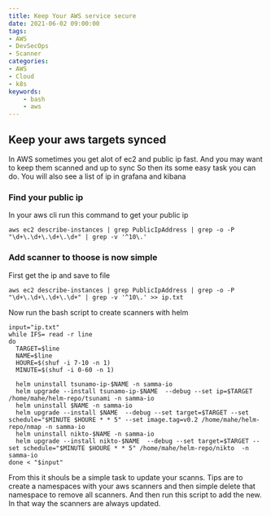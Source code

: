```yaml
---
title: Keep Your AWS service secure
date: 2021-06-02 09:00:00
tags:
- AWS
- DevSecOps
- Scanner
categories:
- AWS
- Cloud
- k8s
keywords:
    - bash
    - aws
---
```


## Keep your aws targets synced
In AWS sometimes you get alot of ec2 and public ip fast. And you may want to keep them scanned and up to sync
So then its some easy task you can do.
You will also see a list of ip in grafana and kibana


### Find your public ip
In your aws cli run this command to get your public ip

```
aws ec2 describe-instances | grep PublicIpAddress | grep -o -P "\d+\.\d+\.\d+\.\d+" | grep -v '^10\.'
```

### Add scanner to thoose is now simple

First get the ip and save to file


```
aws ec2 describe-instances | grep PublicIpAddress | grep -o -P "\d+\.\d+\.\d+\.\d+" | grep -v '^10\.' >> ip.txt
```

Now run the bash script to create scanners with helm 

```
input="ip.txt"
while IFS= read -r line
do
  TARGET=$line
  NAME=$line
  HOURE=$(shuf -i 7-10 -n 1)
  MINUTE=$(shuf -i 0-60 -n 1)

  helm uninstall tsunamo-ip-$NAME -n samma-io
  helm upgrade --install tsunamo-ip-$NAME  --debug --set ip=$TARGET  /home/mahe/helm-repo/tsunami -n samma-io
  helm uninstall $NAME -n samma-io
  helm upgrade --install $NAME  --debug --set target=$TARGET --set schedule="$MINUTE $HOURE * * 5" --set image.tag=v0.2 /home/mahe/helm-repo/nmap -n samma-io
  helm uninstall nikto-$NAME -n samma-io 
  helm upgrade --install nikto-$NAME  --debug --set target=$TARGET --set schedule="$MINUTE $HOURE * * 5" /home/mahe/helm-repo/nikto  -n samma-io
done < "$input"

```


From this it shouls be a simple task to update your scanns. Tips are to create a namespaces with your aws scanners and then simple delete that namespace to remove all scanners. And then run this script to add the new.
In that way the scanners are always updated.